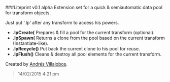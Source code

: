 ###Liteprint v0.1 alpha
Extension set for a quick & semiautomatic data pool for transform objects.

Just put '.lp' after any transform to access his powers.

- **.lpCreate(** Prepares & fill a pool for the current transform (optional).
- **.lpSpawn(** Returns a clone from the pool based on the current transform (Instantiate-like).
- **.lpRecycle()** Put back the current clone to his pool for reuse.
- **.lpFlush()** Cleans & destroy all pool elements for the current transform.


Created by [Andrés Villalobos](http://twitter.com/matnesis).
> 14/02/2015 4:21 pm
